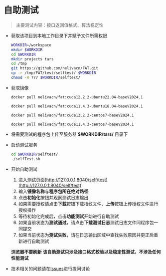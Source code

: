 # 自助测试

> 主要测试内容：接口返回值格式、算法稳定性

* 获取该项目到本地工作目录下并赋予文件所需权限
    ```bash
    WORKDIR=/workspace
    mkdir $WORKDIR
    cd $WORKDIR
    mkdir projects tars
    cd /tmp
    git https://github.com/nelivacn/FAT.git
    cp -r /tmp/FAT/test/selftest/ $WORKDIR
    chmod -R 777 $WORKDIR/selftest/
    ```

* 获取镜像

    ```bash
    docker pull nelivacn/fat:cuda12.2.2-ubuntu22.04-baseV2024.1
    ```

    ```bash
    docker pull nelivacn/fat:cuda11.4.3-ubuntu18.04-baseV2024.1
    ```

    ```bash
    docker pull nelivacn/fat:cuda12.2.2-centos7-baseV2024.1
    ```

    ```bash
    docker pull nelivacn/fat:cuda11.4.3-centos7-baseV2024.1
    ```

* 将需要测试的程序包上传至服务器 **$WORKDIR/tars/** 目录下

* 启动测试服务

    ```bash
    cd $WORKDIR/selftest/
    ./selfTest.sh
    ```

* 开始自助测试

    1. 进入测试页面[http://127.0.0.1:8040/self/test](http://127.0.0.1:8040/self/test)
    2. 输入**镜像名称**与**程序包所在绝对路径**
    3. 点击**初始化**按钮并观察测试日志输出
    4. 如果需要授权请点击**下载**按钮下载指纹文件、**上传**按钮上传授权文件进行授权操作
    5. 等待初始化完成后，点击**功能测试**开始进行自助测试
    6. 如果当前状态为**测试通过**，请点击**下载测试日志**测试日志文件同程序包一同提交
    7. 如果当前状态为**测试失败**，请在日志输出区域中查找失败原因并更正后重新进行自助测试

    **浏览器不要刷新**
    **该自助测试只涉及接口格式校验以及稳定性测试，不涉及任何性能测试**
* 技术相关的问题请在[Issues](https://github.com/nelivacn/FAT/issues)进行提问讨论
